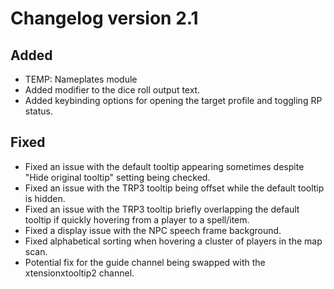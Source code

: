 # Changelog version 2.1

## Added

- TEMP: Nameplates module
- Added modifier to the dice roll output text.
- Added keybinding options for opening the target profile and toggling RP status.

## Fixed

- Fixed an issue with the default tooltip appearing sometimes despite "Hide original tooltip" setting being checked.
- Fixed an issue with the TRP3 tooltip being offset while the default tooltip is hidden.
- Fixed an issue with the TRP3 tooltip briefly overlapping the default tooltip if quickly hovering from a player to a spell/item.
- Fixed a display issue with the NPC speech frame background.
- Fixed alphabetical sorting when hovering a cluster of players in the map scan.
- Potential fix for the guide channel being swapped with the xtensionxtooltip2 channel.
